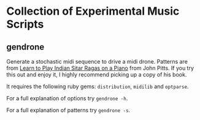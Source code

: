# Collection of Experimental Music Scripts

## gendrone

Generate a stochastic midi sequence to drive a midi drone. Patterns are from [Learn to Play Indian Sitar Ragas on a Piano](https://www.amazon.com/Play-Indian-Sitar-R%C4%81gas-Piano/dp/B08DBVQZK8/ref=sr_1_1?crid=22RI8U7EYGBB&keywords=John+Pitts+How+to+Play+Indian&qid=1673829772&sprefix=john+pitts+how+to+play+indian%2Caps%2C94&sr=8-1) from John Pitts. If you try this out and enjoy it, I highly recommend picking up a copy of his book.

It requires the following ruby gems: `distribution`, `midilib` and `optparse`.

For a full explanation of options try `gendrone -h`. 

For a full explanation of patterns try `gendrone -s`.
